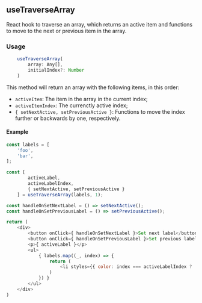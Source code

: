 ## useTraverseArray

React hook to traverse an array, which returns an active item and functions to move to the next or previous item in the array.

### Usage

```js
    useTraverseArray(
        array: Any[], 
        initialIndex?: Number
    )
```

This method will return an array with the following items, in this order:
- `activeItem`: The item in the array in the current index;
- `activeItemIndex`: The currenctly active index;
-  `{ setNextActive, setPreviousActive }`: Functions to move the index further or backwards by one, respectively.


#### Example
```js
const labels = [
    'foo',
    'bar',
];

const [
        activeLabel, 
        activeLabelIndex, 
        { setNextActive, setPreviousActive }
    ] = useTraverseArray(labels, 1);

const handleOnSetNextLabel = () => setNextActive();
const handleOnSetPreviousLabel = () => setPreviousActive();

return (
    <div>
        <button onClick={ handleOnSetNextLabel }>Set next label</button>
        <button onClick={ handleOnSetPreviousLabel }>Set previous label</button>
        <p>{ activeLabel }</p>
        <ul>
            { labels.map((_, index) => {
                return (
                    <li styles={{ color: index === activeLabelIndex ? 'red' : 'blue' }}>{ index }</li>
                )
            }) }
        </ul>
    </div>
)
```